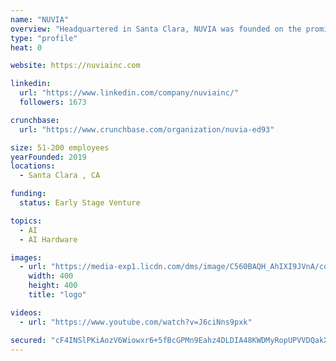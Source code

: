 ```yaml
---
name: "NUVIA"
overview: "Headquartered in Santa Clara, NUVIA was founded on the promise of reimagining silicon design for high-performance computing environments. The company is focused on building products that blend the best attributes of compute performance, power efficiency and scalability. For more information, please visit www.nuviainc.com."
type: "profile"
heat: 0

website: https://nuviainc.com

linkedin:
  url: "https://www.linkedin.com/company/nuviainc/"
  followers: 1673

crunchbase:
  url: "https://www.crunchbase.com/organization/nuvia-ed93"

size: 51-200 employees
yearFounded: 2019
locations:
  - Santa Clara , CA

funding:
  status: Early Stage Venture

topics:
  - AI
  - AI Hardware

images:
  - url: "https://media-exp1.licdn.com/dms/image/C560BAQH_AhIXI9JVnA/company-logo_200_200/0?e=1594857600&v=beta&t=dKNMNCBXLzYmywhm0DxDHcVDhVYnAKR3mqciYu5zfNM"
    width: 400
    height: 400
    title: "logo"

videos:
  - url: "https://www.youtube.com/watch?v=J6ciNns9pxk"

secured: "cF4INSlPKiAozV6Wiowxr6+5fBcGPMn9Eahz4DLDIA48KWDMyRopUPVVDQakXI0I2yErMCw+QZ8qyTYfVuezU4fFYrujDbC3ok10th03j/RQqjOhQcTiR7Q3C+qTmMU8bOATd35iMqavRBQ9rlXgw4kBKcO6vK2cIMMYNOd71tSjNn07HelgfTs0X0fZHYJybNY8waRuu3cHLRqjZTeIR4jfX3iLwUtQ8/850pQD8lihuOoabf2KtZx+/580S3K2Wa/Q5q/OSjvQ4RpsMmqfC3wscTNS0Jbnvn/wZRjIA3E9IlUx/kUkIoDLqQJSTSuUHlE2tNhm6a0UWQmhZ/etDg==;wH2Wb7oLy+QvQFb6vscauA=="
---
```


